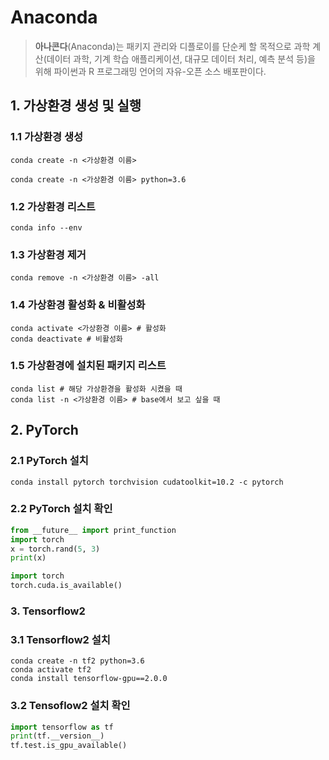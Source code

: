 # Anaconda

> **아나콘다**(Anaconda)는 패키지 관리와 디플로이를 단순케 할 목적으로 과학 계산(데이터 과학, 기계 학습 애플리케이션, 대규모 데이터 처리, 예측 분석 등)을 위해 파이썬과 R 프로그래밍 언어의 자유-오픈 소스 배포판이다.



## 1. 가상환경 생성 및 실행

### 1.1 가상환경 생성

```shell
conda create -n <가상환경 이름>
```

```shell
conda create -n <가상환경 이름> python=3.6
```



### 1.2 가상환경 리스트

```shell
conda info --env
```



### 1.3 가상환경 제거

```shell
conda remove -n <가상환경 이름> -all
```



### 1.4 가상환경 활성화 & 비활성화

```shell
conda activate <가상환경 이름> # 활성화
conda deactivate # 비활성화
```



### 1.5 가상환경에 설치된 패키지 리스트

```shell
conda list # 해당 가상환경을 활성화 시켰을 때
conda list -n <가상환경 이름> # base에서 보고 싶을 때
```



## 2. PyTorch

### 2.1 PyTorch 설치

```shell
conda install pytorch torchvision cudatoolkit=10.2 -c pytorch
```



### 2.2 PyTorch 설치 확인

```python
from __future__ import print_function
import torch
x = torch.rand(5, 3)
print(x)
```

```python
import torch
torch.cuda.is_available()
```



### 3. Tensorflow2

### 3.1 Tensorflow2 설치

```shell
conda create -n tf2 python=3.6
conda activate tf2
conda install tensorflow-gpu==2.0.0
```



### 3.2 Tensoflow2 설치 확인

```python
import tensorflow as tf
print(tf.__version__)
tf.test.is_gpu_available()
```

